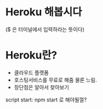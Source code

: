# Heroku 해봅시다
($ 은 터미널에서 입력하라는 뜻이다)

# Heroku란? 
- 클라우드 플랫폼
- 호스팅서비스를 무료로 해줌 물론 느림.
- 장단점은 알아서 찾아보기


script 
start: npm start
로 해야될껄?
